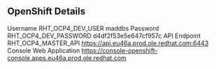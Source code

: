 ## OpenShift Details
Username	RHT_OCP4_DEV_USER	maddbs
Password	RHT_OCP4_DEV_PASSWORD	d4df2f53e5e647cf957c
API Endpoint	RHT_OCP4_MASTER_API	https://api.eu46a.prod.ole.redhat.com:6443
Console Web Application		https://console-openshift-console.apps.eu46a.prod.ole.redhat.com
